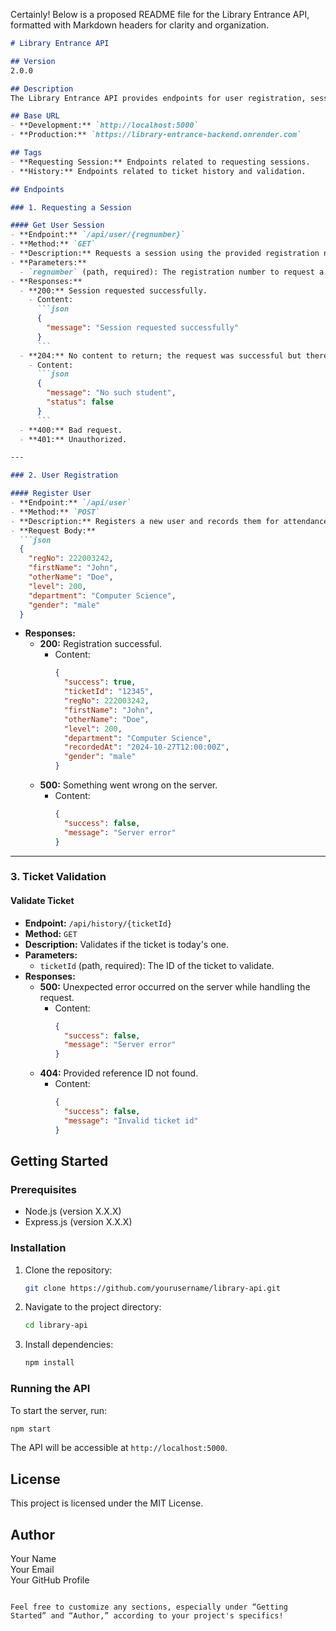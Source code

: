Certainly! Below is a proposed README file for the Library Entrance API, formatted with Markdown headers for clarity and organization.

```markdown
# Library Entrance API

## Version
2.0.0

## Description
The Library Entrance API provides endpoints for user registration, session requests, and ticket validation for library access. This API is designed to facilitate smooth interactions for users accessing library services.

## Base URL
- **Development:** `http://localhost:5000`
- **Production:** `https://library-entrance-backend.onrender.com`

## Tags
- **Requesting Session:** Endpoints related to requesting sessions.
- **History:** Endpoints related to ticket history and validation.

## Endpoints

### 1. Requesting a Session

#### Get User Session
- **Endpoint:** `/api/user/{regnumber}`
- **Method:** `GET`
- **Description:** Requests a session using the provided registration number.
- **Parameters:**
  - `regnumber` (path, required): The registration number to request a session.
- **Responses:**
  - **200:** Session requested successfully.
    - Content: 
      ```json
      {
        "message": "Session requested successfully"
      }
      ```
  - **204:** No content to return; the request was successful but there is no such student.
    - Content: 
      ```json
      {
        "message": "No such student",
        "status": false
      }
      ```
  - **400:** Bad request.
  - **401:** Unauthorized.

---

### 2. User Registration

#### Register User
- **Endpoint:** `/api/user`
- **Method:** `POST`
- **Description:** Registers a new user and records them for attendance.
- **Request Body:**
  ```json
  {
    "regNo": 222003242,
    "firstName": "John",
    "otherName": "Doe",
    "level": 200,
    "department": "Computer Science",
    "gender": "male"
  }
  ```
- **Responses:**
  - **200:** Registration successful.
    - Content:
      ```json
      {
        "success": true,
        "ticketId": "12345",
        "regNo": 222003242,
        "firstName": "John",
        "otherName": "Doe",
        "level": 200,
        "department": "Computer Science",
        "recordedAt": "2024-10-27T12:00:00Z",
        "gender": "male"
      }
      ```
  - **500:** Something went wrong on the server.
    - Content:
      ```json
      {
        "success": false,
        "message": "Server error"
      }
      ```

---

### 3. Ticket Validation

#### Validate Ticket
- **Endpoint:** `/api/history/{ticketId}`
- **Method:** `GET`
- **Description:** Validates if the ticket is today's one.
- **Parameters:**
  - `ticketId` (path, required): The ID of the ticket to validate.
- **Responses:**
  - **500:** Unexpected error occurred on the server while handling the request.
    - Content:
      ```json
      {
        "success": false,
        "message": "Server error"
      }
      ```
  - **404:** Provided reference ID not found.
    - Content:
      ```json
      {
        "success": false,
        "message": "Invalid ticket id"
      }
      ```

## Getting Started

### Prerequisites
- Node.js (version X.X.X)
- Express.js (version X.X.X)
  
### Installation
1. Clone the repository:
   ```bash
   git clone https://github.com/yourusername/library-api.git
   ```
2. Navigate to the project directory:
   ```bash
   cd library-api
   ```
3. Install dependencies:
   ```bash
   npm install
   ```

### Running the API
To start the server, run:
```bash
npm start
```
The API will be accessible at `http://localhost:5000`.

## License
This project is licensed under the MIT License.

## Author
Your Name  
Your Email  
Your GitHub Profile

```

Feel free to customize any sections, especially under “Getting Started” and “Author,” according to your project's specifics!